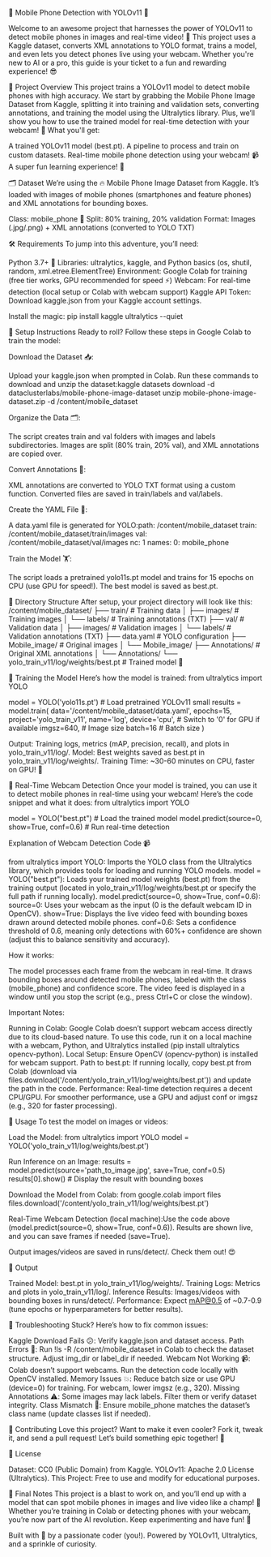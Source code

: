 📱 Mobile Phone Detection with YOLOv11 🚀

Welcome to an awesome project that harnesses the power of YOLOv11 to detect mobile phones in images and real-time video! 📸 This project uses a Kaggle dataset, converts XML annotations to YOLO format, trains a model, and even lets you detect phones live using your webcam. Whether you're new to AI or a pro, this guide is your ticket to a fun and rewarding experience! 😎

🎯 Project Overview
This project trains a YOLOv11 model to detect mobile phones with high accuracy. We start by grabbing the Mobile Phone Image Dataset from Kaggle, splitting it into training and validation sets, converting annotations, and training the model using the Ultralytics library. Plus, we’ll show you how to use the trained model for real-time detection with your webcam! 🎥
What you'll get:

A trained YOLOv11 model (best.pt).
A pipeline to process and train on custom datasets.
Real-time mobile phone detection using your webcam! 📹
A super fun learning experience! 🌟


🗂️ Dataset
We’re using the 🔥 Mobile Phone Image Dataset from Kaggle. It’s loaded with images of mobile phones (smartphones and feature phones) and XML annotations for bounding boxes.

Class: mobile_phone 📱
Split: 80% training, 20% validation
Format: Images (.jpg/.png) + XML annotations (converted to YOLO TXT)


🛠️ Requirements
To jump into this adventure, you’ll need:

Python 3.7+ 🐍
Libraries: ultralytics, kaggle, and Python basics (os, shutil, random, xml.etree.ElementTree)
Environment: Google Colab for training (free tier works, GPU recommended for speed ⚡)
Webcam: For real-time detection (local setup or Colab with webcam support)
Kaggle API Token: Download kaggle.json from your Kaggle account settings.

Install the magic:
pip install kaggle ultralytics --quiet


🚀 Setup Instructions
Ready to roll? Follow these steps in Google Colab to train the model:

Download the Dataset 📥:

Upload your kaggle.json when prompted in Colab.
Run these commands to download and unzip the dataset:kaggle datasets download -d dataclusterlabs/mobile-phone-image-dataset
unzip mobile-phone-image-dataset.zip -d /content/mobile_dataset




Organize the Data 🗂️:

The script creates train and val folders with images and labels subdirectories.
Images are split (80% train, 20% val), and XML annotations are copied over.


Convert Annotations 🔄:

XML annotations are converted to YOLO TXT format using a custom function.
Converted files are saved in train/labels and val/labels.


Create the YAML File 📝:

A data.yaml file is generated for YOLO:path: /content/mobile_dataset
train: /content/mobile_dataset/train/images
val: /content/mobile_dataset/val/images
nc: 1
names:
  0: mobile_phone




Train the Model 🏋️:

The script loads a pretrained yolo11s.pt model and trains for 15 epochs on CPU (use GPU for speed!).
The best model is saved as best.pt.




📂 Directory Structure
After setup, your project directory will look like this:
/content/mobile_dataset/
├── train/                # Training data
│   ├── images/           # Training images
│   └── labels/           # Training annotations (TXT)
├── val/                  # Validation data
│   ├── images/           # Validation images
│   └── labels/           # Validation annotations (TXT)
├── data.yaml             # YOLO configuration
├── Mobile_image/         # Original images
│   └── Mobile_image/
├── Annotations/          # Original XML annotations
│   └── Annotations/
└── yolo_train_v11/log/weights/best.pt  # Trained model 🎉


🧠 Training the Model
Here’s how the model is trained:
from ultralytics import YOLO

model = YOLO('yolo11s.pt')  # Load pretrained YOLOv11 small
results = model.train(
    data='/content/mobile_dataset/data.yaml',
    epochs=15,
    project='yolo_train_v11',
    name='log',
    device='cpu',  # Switch to '0' for GPU if available
    imgsz=640,     # Image size
    batch=16       # Batch size
)


Output: Training logs, metrics (mAP, precision, recall), and plots in yolo_train_v11/log/.
Model: Best weights saved as best.pt in yolo_train_v11/log/weights/.
Training Time: ~30-60 minutes on CPU, faster on GPU! 🚀


🎥 Real-Time Webcam Detection
Once your model is trained, you can use it to detect mobile phones in real-time using your webcam! Here’s the code snippet and what it does:
from ultralytics import YOLO

model = YOLO("best.pt")  # Load the trained model
model.predict(source=0, show=True, conf=0.6)  # Run real-time detection

Explanation of Webcam Detection Code 📹

from ultralytics import YOLO: Imports the YOLO class from the Ultralytics library, which provides tools for loading and running YOLO models.
model = YOLO("best.pt"): Loads your trained model weights (best.pt) from the training output (located in yolo_train_v11/log/weights/best.pt or specify the full path if running locally).
model.predict(source=0, show=True, conf=0.6):
source=0: Uses your webcam as the input (0 is the default webcam ID in OpenCV).
show=True: Displays the live video feed with bounding boxes drawn around detected mobile phones.
conf=0.6: Sets a confidence threshold of 0.6, meaning only detections with 60%+ confidence are shown (adjust this to balance sensitivity and accuracy).



How it works:

The model processes each frame from the webcam in real-time.
It draws bounding boxes around detected mobile phones, labeled with the class (mobile_phone) and confidence score.
The video feed is displayed in a window until you stop the script (e.g., press Ctrl+C or close the window).

Important Notes:

Running in Colab: Google Colab doesn’t support webcam access directly due to its cloud-based nature. To use this code, run it on a local machine with a webcam, Python, and Ultralytics installed (pip install ultralytics opencv-python).
Local Setup: Ensure OpenCV (opencv-python) is installed for webcam support.
Path to best.pt: If running locally, copy best.pt from Colab (download via files.download('/content/yolo_train_v11/log/weights/best.pt')) and update the path in the code.
Performance: Real-time detection requires a decent CPU/GPU. For smoother performance, use a GPU and adjust conf or imgsz (e.g., 320 for faster processing).


🎉 Usage
To test the model on images or videos:

Load the Model:
from ultralytics import YOLO
model = YOLO('yolo_train_v11/log/weights/best.pt')


Run Inference on an Image:
results = model.predict(source='path_to_image.jpg', save=True, conf=0.5)
results[0].show()  # Display the result with bounding boxes


Download the Model from Colab:
from google.colab import files
files.download('/content/yolo_train_v11/log/weights/best.pt')


Real-Time Webcam Detection (local machine):Use the code above (model.predict(source=0, show=True, conf=0.6)). Results are shown live, and you can save frames if needed (save=True).


Output images/videos are saved in runs/detect/. Check them out! 😍

🌟 Output

Trained Model: best.pt in yolo_train_v11/log/weights/.
Training Logs: Metrics and plots in yolo_train_v11/log/.
Inference Results: Images/videos with bounding boxes in runs/detect/.
Performance: Expect mAP@0.5 of ~0.7-0.9 (tune epochs or hyperparameters for better results).


🐞 Troubleshooting
Stuck? Here’s how to fix common issues:

Kaggle Download Fails 😕: Verify kaggle.json and dataset access.
Path Errors 🚫: Run !ls -R /content/mobile_dataset in Colab to check the dataset structure. Adjust img_dir or label_dir if needed.
Webcam Not Working 📹: Colab doesn’t support webcams. Run the detection code locally with OpenCV installed.
Memory Issues 💥: Reduce batch size or use GPU (device=0) for training. For webcam, lower imgsz (e.g., 320).
Missing Annotations ⚠️: Some images may lack labels. Filter them or verify dataset integrity.
Class Mismatch 🤔: Ensure mobile_phone matches the dataset’s class name (update classes list if needed).


🤝 Contributing
Love this project? Want to make it even cooler? Fork it, tweak it, and send a pull request! Let’s build something epic together! 🙌

📜 License

Dataset: CC0 (Public Domain) from Kaggle.
YOLOv11: Apache 2.0 License (Ultralytics).
This Project: Free to use and modify for educational purposes.


🎈 Final Notes
This project is a blast to work on, and you’ll end up with a model that can spot mobile phones in images and live video like a champ! 🦸 Whether you’re training in Colab or detecting phones with your webcam, you’re now part of the AI revolution. Keep experimenting and have fun! 🎉

Built with 💖 by a passionate coder (you!). Powered by YOLOv11, Ultralytics, and a sprinkle of curiosity.

